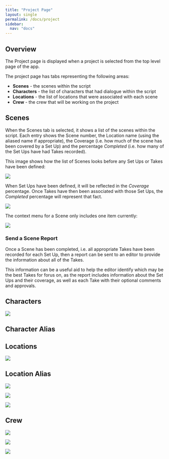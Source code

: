 ```yaml
---
title: "Project Page"
layout: single
permalink: /docs/project
sidebar:
  nav: "docs"
---
```


## Overview

The Project page is displayed when a project is selected from the top level page of the app.

The project page has tabs representing the following areas:

* **Scenes** - the scenes within the script
* **Characters** - the list of characters that had dialogue within the script
* **Locations** - the list of locations that were associated with each scene
* **Crew** - the crew that will be working on the project


## Scenes

When the Scenes tab is selected, it shows a list of the scenes within the script. Each entry shows the Scene number, the Location name (using the aliased name if appropriate), the Coverage (i.e. how much of the scene has been covered by a Set Up) and the percentage _Completed_ (i.e. how many of the Set Ups have had Takes recorded).

This image shows how the list of Scenes looks before any Set Ups or Takes have been defined:

![](/assets/images/project-scenes-no-coverage.png)

When Set Ups have been defined, it will be reflected in the _Coverage_ percentage. Once Takes have then been associated with those Set Ups, the _Completed_ percentage will represent that fact.

![](/assets/images/project-scenes-with-coverage.png)

The context menu for a Scene only includes one item currently:

![](/assets/images/project-scenes-menu.png)


### Send a Scene Report

Once a Scene has been completed, i.e. all appropriate Takes have been recorded for each Set Up, then a report can be sent to an editor to provide the information about all of the Takes.

This information can be a useful aid to help the editor identify which may be the best Takes for forus on, as the report includes information about the Set Ups and their coverage, as well as each Take with their optional comments and approvals.


## Characters

![](/assets/images/project-characters.png)


## Character Alias

## Locations

![](/assets/images/project-locations-no-aliases.png)

## Location Alias

![](/assets/images/project-locations-menu.png)

![](/assets/images/project-locations-alias-dialog.png)

![](/assets/images/project-locations-aliases.png)


## Crew

![](/assets/images/project-crew-none.png)

![](/assets/images/project-crew-new-dialog.png)

![](/assets/images/project-crew-list.png)
